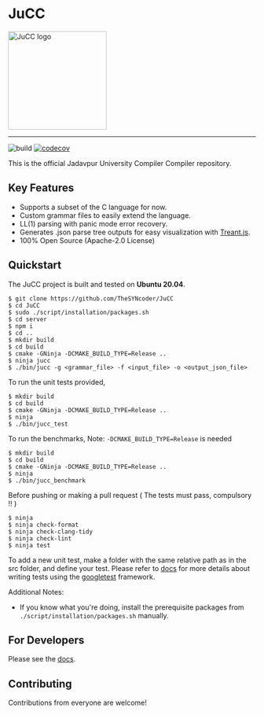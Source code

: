 # JuCC

<img src="https://user-images.githubusercontent.com/42897033/116920657-8acdf480-ac70-11eb-8d3f-46cf27fcb1a1.png" alt="JuCC logo" height="200">

-----------------

![build](https://github.com/TheSYNcoder/JuCC/actions/workflows/build_tests.yml/badge.svg?branch=main)
[![codecov](https://codecov.io/gh/TheSYNcoder/JuCC/branch/main/graph/badge.svg?token=1EIRMRKODX)](https://codecov.io/gh/TheSYNcoder/JuCC)

This is the official Jadavpur University Compiler Compiler repository.

## Key Features
* Supports a subset of the C language for now.
* Custom grammar files to easily extend the language.
* LL(1) parsing with panic mode error recovery.
* Generates .json parse tree outputs for easy visualization with [Treant.js](https://fperucic.github.io/treant-js/).
* 100% Open Source (Apache-2.0 License)

## Quickstart
The JuCC project is built and tested on **Ubuntu 20.04**.

```
$ git clone https://github.com/TheSYNcoder/JuCC
$ cd JuCC
$ sudo ./script/installation/packages.sh
$ cd server
$ npm i
$ cd ..
$ mkdir build
$ cd build
$ cmake -GNinja -DCMAKE_BUILD_TYPE=Release ..
$ ninja jucc
$ ./bin/jucc -g <grammar_file> -f <input_file> -o <output_json_file>
```

To run the unit tests provided, 

```
$ mkdir build
$ cd build
$ cmake -GNinja -DCMAKE_BUILD_TYPE=Release ..
$ ninja
$ ./bin/jucc_test
```

To run the benchmarks,
Note: `-DCMAKE_BUILD_TYPE=Release` is needed

```
$ mkdir build
$ cd build
$ cmake -GNinja -DCMAKE_BUILD_TYPE=Release ..
$ ninja
$ ./bin/jucc_benchmark
```

Before pushing or making a pull request  ( The tests must pass, compulsory !! )

```
$ ninja
$ ninja check-format
$ ninja check-clang-tidy
$ ninja check-lint
$ ninja test
```

To add a new unit test, make a folder with the same relative path as in the src folder, and define your test. Please refer to [docs](https://github.com/TheSYNcoder/JuCC/tree/main/docs/) for more details about writing tests using the [googletest](https://github.com/google/googletest) framework.


Additional Notes:
- If you know what you're doing, install the prerequisite packages from `./script/installation/packages.sh` manually.


## For Developers

Please see the [docs](https://github.com/TheSYNcoder/JuCC/tree/main/docs/).  

## Contributing

Contributions from everyone are welcome!
